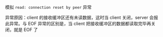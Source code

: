模拟 `read: connection reset by peer` 异常

异常原因：client 的接收缓冲区还有未读数据，这时当 client 关闭，server 会报此异常。与 EOF 异常的区别是，当 client 把接收缓冲区的数据都读取完毕再关闭，就是 EOF 了